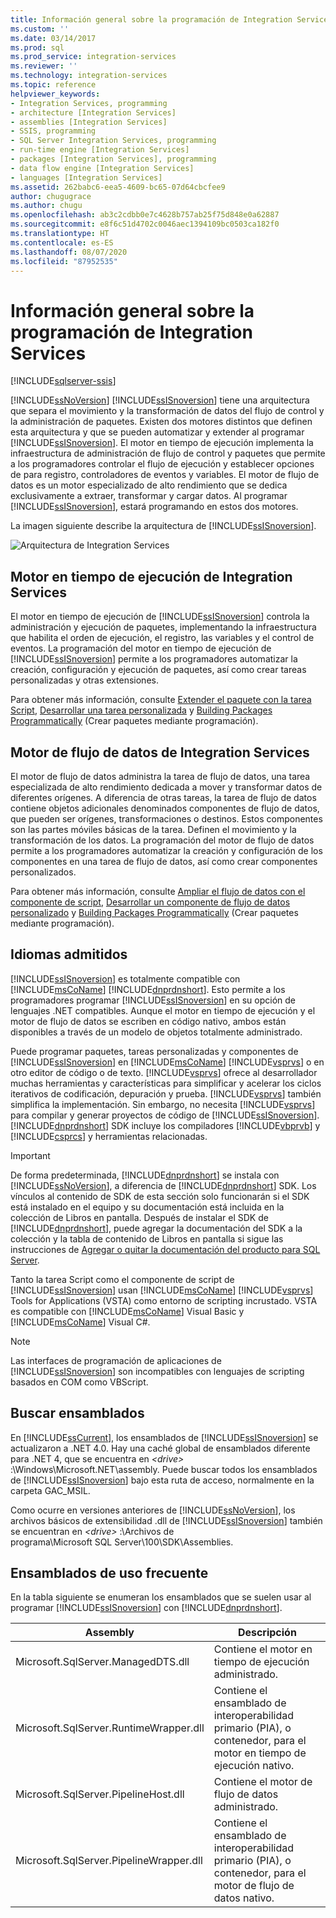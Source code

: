```yaml
---
title: Información general sobre la programación de Integration Services | Microsoft Docs
ms.custom: ''
ms.date: 03/14/2017
ms.prod: sql
ms.prod_service: integration-services
ms.reviewer: ''
ms.technology: integration-services
ms.topic: reference
helpviewer_keywords:
- Integration Services, programming
- architecture [Integration Services]
- assemblies [Integration Services]
- SSIS, programming
- SQL Server Integration Services, programming
- run-time engine [Integration Services]
- packages [Integration Services], programming
- data flow engine [Integration Services]
- languages [Integration Services]
ms.assetid: 262babc6-eea5-4609-bc65-07d64cbcfee9
author: chugugrace
ms.author: chugu
ms.openlocfilehash: ab3c2cdbb0e7c4628b757ab25f75d848e0a62887
ms.sourcegitcommit: e8f6c51d4702c0046aec1394109bc0503ca182f0
ms.translationtype: HT
ms.contentlocale: es-ES
ms.lasthandoff: 08/07/2020
ms.locfileid: "87952535"
---
```

# <a name="integration-services-programming-overview"></a>Información general sobre la programación de Integration Services

[!INCLUDE[sqlserver-ssis](../includes/applies-to-version/sqlserver-ssis.md)]


  [!INCLUDE[ssNoVersion](../includes/ssnoversion-md.md)] [!INCLUDE[ssISnoversion](../includes/ssisnoversion-md.md)] tiene una arquitectura que separa el movimiento y la transformación de datos del flujo de control y la administración de paquetes. Existen dos motores distintos que definen esta arquitectura y que se pueden automatizar y extender al programar [!INCLUDE[ssISnoversion](../includes/ssisnoversion-md.md)]. El motor en tiempo de ejecución implementa la infraestructura de administración de flujo de control y paquetes que permite a los programadores controlar el flujo de ejecución y establecer opciones de para registro, controladores de eventos y variables. El motor de flujo de datos es un motor especializado de alto rendimiento que se dedica exclusivamente a extraer, transformar y cargar datos. Al programar [!INCLUDE[ssISnoversion](../includes/ssisnoversion-md.md)], estará programando en estos dos motores.  
  
 La imagen siguiente describe la arquitectura de [!INCLUDE[ssISnoversion](../includes/ssisnoversion-md.md)].  
  
 ![Arquitectura de Integration Services](../integration-services/media/mw-dts-01.gif "Arquitectura de Integration Services")  
  
## <a name="integration-services-run-time-engine"></a>Motor en tiempo de ejecución de Integration Services  
 El motor en tiempo de ejecución de [!INCLUDE[ssISnoversion](../includes/ssisnoversion-md.md)] controla la administración y ejecución de paquetes, implementando la infraestructura que habilita el orden de ejecución, el registro, las variables y el control de eventos. La programación del motor en tiempo de ejecución de [!INCLUDE[ssISnoversion](../includes/ssisnoversion-md.md)] permite a los programadores automatizar la creación, configuración y ejecución de paquetes, así como crear tareas personalizadas y otras extensiones.  
  
 Para obtener más información, consulte [Extender el paquete con la tarea Script](../integration-services/extending-packages-scripting/task/extending-the-package-with-the-script-task.md), [Desarrollar una tarea personalizada](../integration-services/extending-packages-custom-objects/task/developing-a-custom-task.md) y [Building Packages Programmatically](../integration-services/building-packages-programmatically/building-packages-programmatically.md) (Crear paquetes mediante programación).  
  
## <a name="integration-services-data-flow-engine"></a>Motor de flujo de datos de Integration Services  
 El motor de flujo de datos administra la tarea de flujo de datos, una tarea especializada de alto rendimiento dedicada a mover y transformar datos de diferentes orígenes. A diferencia de otras tareas, la tarea de flujo de datos contiene objetos adicionales denominados componentes de flujo de datos, que pueden ser orígenes, transformaciones o destinos. Estos componentes son las partes móviles básicas de la tarea. Definen el movimiento y la transformación de los datos. La programación del motor de flujo de datos permite a los programadores automatizar la creación y configuración de los componentes en una tarea de flujo de datos, así como crear componentes personalizados.  
  
 Para obtener más información, consulte [Ampliar el flujo de datos con el componente de script](../integration-services/extending-packages-scripting/data-flow-script-component/extending-the-data-flow-with-the-script-component.md), [Desarrollar un componente de flujo de datos personalizado](../integration-services/extending-packages-custom-objects/data-flow/developing-a-custom-data-flow-component.md) y [Building Packages Programmatically](../integration-services/building-packages-programmatically/building-packages-programmatically.md) (Crear paquetes mediante programación).  
  
## <a name="supported-languages"></a>Idiomas admitidos  
 [!INCLUDE[ssISnoversion](../includes/ssisnoversion-md.md)] es totalmente compatible con [!INCLUDE[msCoName](../includes/msconame-md.md)] [!INCLUDE[dnprdnshort](../includes/dnprdnshort-md.md)]. Esto permite a los programadores programar [!INCLUDE[ssISnoversion](../includes/ssisnoversion-md.md)] en su opción de lenguajes .NET compatibles. Aunque el motor en tiempo de ejecución y el motor de flujo de datos se escriben en código nativo, ambos están disponibles a través de un modelo de objetos totalmente administrado.  
  
 Puede programar paquetes, tareas personalizadas y componentes de [!INCLUDE[ssISnoversion](../includes/ssisnoversion-md.md)] en [!INCLUDE[msCoName](../includes/msconame-md.md)] [!INCLUDE[vsprvs](../includes/vsprvs-md.md)] o en otro editor de código o de texto. [!INCLUDE[vsprvs](../includes/vsprvs-md.md)] ofrece al desarrollador muchas herramientas y características para simplificar y acelerar los ciclos iterativos de codificación, depuración y prueba. [!INCLUDE[vsprvs](../includes/vsprvs-md.md)] también simplifica la implementación. Sin embargo, no necesita [!INCLUDE[vsprvs](../includes/vsprvs-md.md)] para compilar y generar proyectos de código de [!INCLUDE[ssISnoversion](../includes/ssisnoversion-md.md)]. [!INCLUDE[dnprdnshort](../includes/dnprdnshort-md.md)] SDK incluye los compiladores [!INCLUDE[vbprvb](../includes/vbprvb-md.md)] y [!INCLUDE[csprcs](../includes/csprcs-md.md)] y herramientas relacionadas.  
  
> [!IMPORTANT]  
>  De forma predeterminada, [!INCLUDE[dnprdnshort](../includes/dnprdnshort-md.md)] se instala con [!INCLUDE[ssNoVersion](../includes/ssnoversion-md.md)], a diferencia de [!INCLUDE[dnprdnshort](../includes/dnprdnshort-md.md)] SDK. Los vínculos al contenido de SDK de esta sección solo funcionarán si el SDK está instalado en el equipo y su documentación está incluida en la colección de Libros en pantalla. Después de instalar el SDK de [!INCLUDE[dnprdnshort](../includes/dnprdnshort-md.md)], puede agregar la documentación del SDK a la colección y la tabla de contenido de Libros en pantalla si sigue las instrucciones de [Agregar o quitar la documentación del producto para SQL Server](https://www.microsoft.com/download/details.aspx?id=42557).  
  
 Tanto la tarea Script como el componente de script de [!INCLUDE[ssISnoversion](../includes/ssisnoversion-md.md)] usan [!INCLUDE[msCoName](../includes/msconame-md.md)] [!INCLUDE[vsprvs](../includes/vsprvs-md.md)] Tools for Applications (VSTA) como entorno de scripting incrustado. VSTA es compatible con [!INCLUDE[msCoName](../includes/msconame-md.md)] Visual Basic y [!INCLUDE[msCoName](../includes/msconame-md.md)] Visual C#.  
  
> [!NOTE]  
>  Las interfaces de programación de aplicaciones de [!INCLUDE[ssISnoversion](../includes/ssisnoversion-md.md)] son incompatibles con lenguajes de scripting basados en COM como VBScript.  
  
## <a name="locating-assemblies"></a>Buscar ensamblados  
 En [!INCLUDE[ssCurrent](../includes/sscurrent-md.md)], los ensamblados de [!INCLUDE[ssISnoversion](../includes/ssisnoversion-md.md)] se actualizaron a .NET 4.0. Hay una caché global de ensamblados diferente para .NET 4, que se encuentra en *\<drive>* :\Windows\Microsoft.NET\assembly. Puede buscar todos los ensamblados de [!INCLUDE[ssISnoversion](../includes/ssisnoversion-md.md)] bajo esta ruta de acceso, normalmente en la carpeta GAC_MSIL.  
  
 Como ocurre en versiones anteriores de [!INCLUDE[ssNoVersion](../includes/ssnoversion-md.md)], los archivos básicos de extensibilidad .dll de [!INCLUDE[ssISnoversion](../includes/ssisnoversion-md.md)] también se encuentran en *\<drive>* :\Archivos de programa\Microsoft SQL Server\100\SDK\Assemblies.  
  
## <a name="commonly-used-assemblies"></a>Ensamblados de uso frecuente  
 En la tabla siguiente se enumeran los ensamblados que se suelen usar al programar [!INCLUDE[ssISnoversion](../includes/ssisnoversion-md.md)] con [!INCLUDE[dnprdnshort](../includes/dnprdnshort-md.md)].  
  
|Assembly|Descripción|  
|--------------|-----------------|  
|Microsoft.SqlServer.ManagedDTS.dll|Contiene el motor en tiempo de ejecución administrado.|  
|Microsoft.SqlServer.RuntimeWrapper.dll|Contiene el ensamblado de interoperabilidad primario (PIA), o contenedor, para el motor en tiempo de ejecución nativo.|  
|Microsoft.SqlServer.PipelineHost.dll|Contiene el motor de flujo de datos administrado.|  
|Microsoft.SqlServer.PipelineWrapper.dll|Contiene el ensamblado de interoperabilidad primario (PIA), o contenedor, para el motor de flujo de datos nativo.|  
  
  
